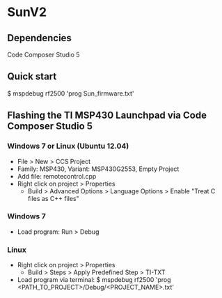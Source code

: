 SunV2
===========

Dependencies
-----------
Code Composer Studio 5

Quick start
-----------
$ mspdebug rf2500 'prog Sun_firmware.txt'


Flashing the TI MSP430 Launchpad via Code Composer Studio 5
-----------

### Windows 7 or Linux (Ubuntu 12.04)
- File > New > CCS Project
- Family: MSP430, Variant: MSP430G2553, Empty Project
- Add file: remotecontrol.cpp
- Right click on project > Properties
    - Build > Advanced Options > Language Options > Enable "Treat C files as C++ files"

### Windows 7
- Load program: Run > Debug

### Linux
- Right click on project > Properties
    - Build > Steps > Apply Predefined Step > TI-TXT
- Load program via terminal: $ mspdebug rf2500 'prog <PATH_TO_PROJECT>/Debug/<PROJECT_NAME>.txt'

